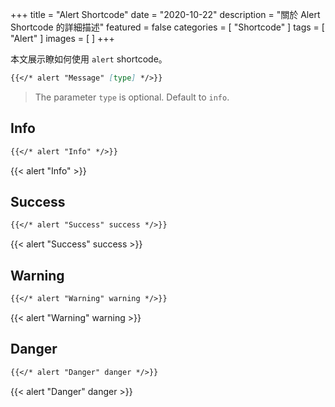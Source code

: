 +++
title = "Alert Shortcode"
date = "2020-10-22"
description = "關於 Alert Shortcode 的詳細描述"
featured = false
categories = [
  "Shortcode"
]
tags = [
  "Alert"
]
images = [
]
+++

本文展示瞭如何使用 `alert` shortcode。
<!--more-->

```markdown
{{</* alert "Message" [type] */>}}
```

> The parameter `type` is optional. Default to `info`.

## Info

```markdown
{{</* alert "Info" */>}}
```

{{< alert "Info" >}}

## Success

```markdown
{{</* alert "Success" success */>}}
```

{{< alert "Success" success >}}

## Warning

```markdown
{{</* alert "Warning" warning */>}}
```

{{< alert "Warning" warning >}}

## Danger

```markdown
{{</* alert "Danger" danger */>}}
```

{{< alert "Danger" danger >}}
